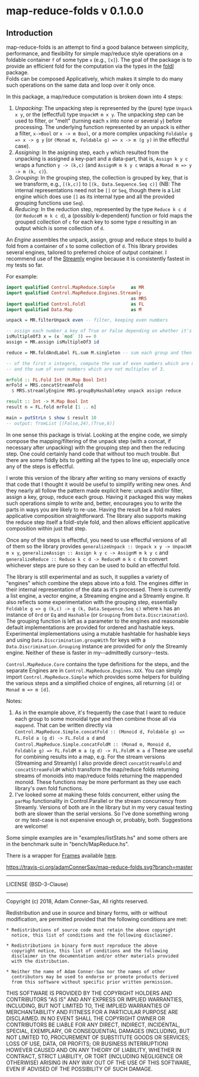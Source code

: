 # map-reduce-folds v 0.1.0.0
## Introduction
map-reduce-folds is an attempt to find a good balance between simplicity, performance, and flexibility for simple map/reduce style operations on a foldable container ```f``` of some type ```x``` (e.g., ```[x]```). The goal of the package is to provide an efficient fold for the computation via the types in the [foldl](http://hackage.haskell.org/package/foldl-1.4.5/docs/Control-Foldl.html) package.  
Folds can be composed Applicatively, which makes it simple to do many such operations on the same data and loop over it only once.

In this package, a map/reduce computation is broken down into 4 steps:
1. *Unpacking*:  The unpacking step is represented by the (pure) type ```Unpack x y```, or the (effectful) type ```UnpackM m x y```. The unpacking step can be used to filter, or "melt" (turning each ```x``` into none or several ```y```) before processing.  The underlying function represented by an unpack is either a filter, ```x->Bool``` or ```x -> m Bool```, or a more complex unpacking ```Foldable g => x -> g y``` (or ```(Monad m, Foldable g) => x -> m (g y)``` in the effectful case).
2. *Assigning*:  In the asigning step, each ```y``` which resulted from the unpacking is assigned a key-part and a data-part, that is, ```Assign k y c``` wraps a function ```y -> (k,c)``` (and ```AssignM m k y c``` wraps a ```Monad m => y -> m (k, c)```).
3. *Grouping*:  In the grouping step, the collection is grouped by key, that is we transform, e.g., ```[(k,c)]``` to ```[(k, Data.Sequence.Seq c)]``` (NB: The internal representations need not be ```[]``` or ```Seq```, though there is a List engine which does use ```[]``` as its internal type and all the provided grouping functions use ```Seq```). 
4. *Reducing*:  In the reduction step, represented by the type ```Reduce k c d``` (or ```ReduceM m k c d```), a (possibly k-dependent) function or fold maps the grouped collection of ```c``` for each key to some type ```d``` resulting in an output which is some collection of ```d```.

An *Engine* assembles the unpack, assign, group and reduce steps to build a fold from a container of ```x``` to some collection of ```d```.  This library provides several engines, tailored to preferred choice of output container. I recommend use of the [Streamly](http://hackage.haskell.org/package/streamly) engine because it is consistently fastest in my tests so far.

For example:

```haskell
import qualified Control.MapReduce.Simple      as MR
import qualified Control.MapReduce.Engines.Streamly
                                               as MRS
import qualified Control.Foldl                 as FL
import qualified Data.Map                      as M

unpack = MR.filterUnpack even -- filter, keeping even numbers

-- assign each number a key of True or False depending on whether it's a multiple of 3. Group the number itself.
isMultipleOf3 x = (x `mod` 3) == 0
assign = MR.assign isMultipleOf3 id

reduce = MR.foldAndLabel FL.sum M.singleton -- sum each group and then create a singleton Map for later combining

-- of the first n integers, compute the sum of even numbers which are mutliples of 3 
-- and the sum of even numbers which are not multiples of 3. 

mrFold :: FL.Fold Int (M.Map Bool Int)
mrFold = MRS.concatStreamFold
  $ MRS.streamlyEngine MRS.groupByHashableKey unpack assign reduce

result :: Int -> M.Map Bool Int
result n = FL.fold mrFold [1 .. n]

main = putStrLn $ show $ result 10
-- output: fromList [(False,24),(True,6)]
``` 

In one sense this package is trivial.  Looking at the engine code, we simply compose the mapping/filtering of the unpack step (with a concat, if necessary after unpacking) with the grouping step and then the reducing step.  One could certainly hand code that without too much trouble. But there are some fiddly bits to getting all the types to line up, especially once any of the steps is effectful.  


I wrote this version of the library after writing so many versions of exactly that code that I thought it would be useful to simplify writing new ones.  And they nearly all follow the pattern made explicit here: unpack and/or filter, assign a key, group, reduce each group.  Having it packaged this way makes such operations simple to write and, better, encourages you to write the parts in ways you are likely to re-use.  Having the result be a fold makes applicative composition straightforward.  The library also supports making the reduce step itself a foldl-style fold, and then allows efficient applicative composition within just that step.  

Once any of the steps is effectful, you need to use effectful versions of all of them so the library provides ```generalizeUnpack :: Unpack x y -> UnpackM m x y```, ```generalizeAssign :: Assign k y c -> AssignM m k y c``` and ```generalizeReduce :: Reduce k c d -> ReduceM m k c d``` to convert whichever steps are pure so they can be used to build an effectful fold.

The library is still experimental and as such, it supplies a variety of "engines" which combine the steps above into a fold.  The engines differ in their internal representation of the data as it's processed.  There is currently a list engine, a vector engine, a Streaming engine and a Streamly engine. It also reflects some experimentation with the grouping step, essentially ```Foldable g => g (k,c) -> g (k, Data.Sequence.Seq c)``` where ```k``` has an instance of ```Ord``` or ```Eq``` and ```Hashable``` (or ```Grouping``` from ```Data.Discrimination```).  The grouping function is left as a parameter to the engines and reasonable default implementations are provided for ordered and hashable keys.  Experimental implementations using a mutable hashtable for hashable keys and using ```Data.Discrimination.groupWith``` for keys with a ```Data.Discrimination.Grouping``` instance are provided for *only* the Streamly engine.  Neither of these is faster in my--admittedly cursory--tests.

```Control.MapReduce.Core``` contains the type definitions for the steps, and the separate Engines are in ```Control.MapReduce.Engines.XXX```.  You can simply import ```Control.MapReduce.Simple``` which provides some helpers for building the various steps and a simplified choice of engines, all returning ```[d]``` or ```Monad m => m [d]```.

Notes:
1.  As in the example above, it's frequently the case that I want to reduce each group to some monoidal type and then combine those all via ```mappend```.  That can be written directly via ```Control.MapReduce.Simple.concatFold :: (Monoid d, Foldable g) => FL.Fold a (g d) -> FL.Fold a d``` and 
```Control.MapReduce.Simple.concatFoldM :: (Monad m, Monoid d, Foldable g) => FL.FoldM m a (g d) -> FL.FoldM m a d``` 
These are useful for combining results into a map, e.g. For the stream versions (Streaming and Streamly) I also provide direct ```concatStreamFold``` and ```concatStreamFoldM``` which transform the map/reduce folds returning streams of monoids into map/reduce folds returning the mappended monoid.  These functions may be more performant as they use each library's own fold functions.
2. I've looked some at making these folds concurrent, either using the ```parMap``` functionality in Control.Parallel or the stream concurrency from Streamly.  Versions of both are in the library but in my very casual testing both are slower than the serial versions.  So I've done something wrong or my test-case is not expensive enough or, probably, both.  Suggestions are welcome!

Some simple examples are in "examples/listStats.hs" and some others are in the benchmark suite in "bench/MapReduce.hs". 

There is a wrapper for [Frames](http://hackage.haskell.org/package/Frames) available [here](https://github.com/adamConnerSax/Frames-map-reduce).


https://travis-ci.org/adamConnerSax/map-reduce-folds.svg?branch=master
_______


LICENSE (BSD-3-Clause)
_______
Copyright (c) 2018, Adam Conner-Sax, All rights reserved.

Redistribution and use in source and binary forms, with or without
modification, are permitted provided that the following conditions are met:

    * Redistributions of source code must retain the above copyright
      notice, this list of conditions and the following disclaimer.

    * Redistributions in binary form must reproduce the above
      copyright notice, this list of conditions and the following
      disclaimer in the documentation and/or other materials provided
      with the distribution.

    * Neither the name of Adam Conner-Sax nor the names of other
      contributors may be used to endorse or promote products derived
      from this software without specific prior written permission.

THIS SOFTWARE IS PROVIDED BY THE COPYRIGHT HOLDERS AND CONTRIBUTORS
"AS IS" AND ANY EXPRESS OR IMPLIED WARRANTIES, INCLUDING, BUT NOT
LIMITED TO, THE IMPLIED WARRANTIES OF MERCHANTABILITY AND FITNESS FOR
A PARTICULAR PURPOSE ARE DISCLAIMED. IN NO EVENT SHALL THE COPYRIGHT
OWNER OR CONTRIBUTORS BE LIABLE FOR ANY DIRECT, INDIRECT, INCIDENTAL,
SPECIAL, EXEMPLARY, OR CONSEQUENTIAL DAMAGES (INCLUDING, BUT NOT
LIMITED TO, PROCUREMENT OF SUBSTITUTE GOODS OR SERVICES; LOSS OF USE,
DATA, OR PROFITS; OR BUSINESS INTERRUPTION) HOWEVER CAUSED AND ON ANY
THEORY OF LIABILITY, WHETHER IN CONTRACT, STRICT LIABILITY, OR TORT
(INCLUDING NEGLIGENCE OR OTHERWISE) ARISING IN ANY WAY OUT OF THE USE
OF THIS SOFTWARE, EVEN IF ADVISED OF THE POSSIBILITY OF SUCH DAMAGE.

